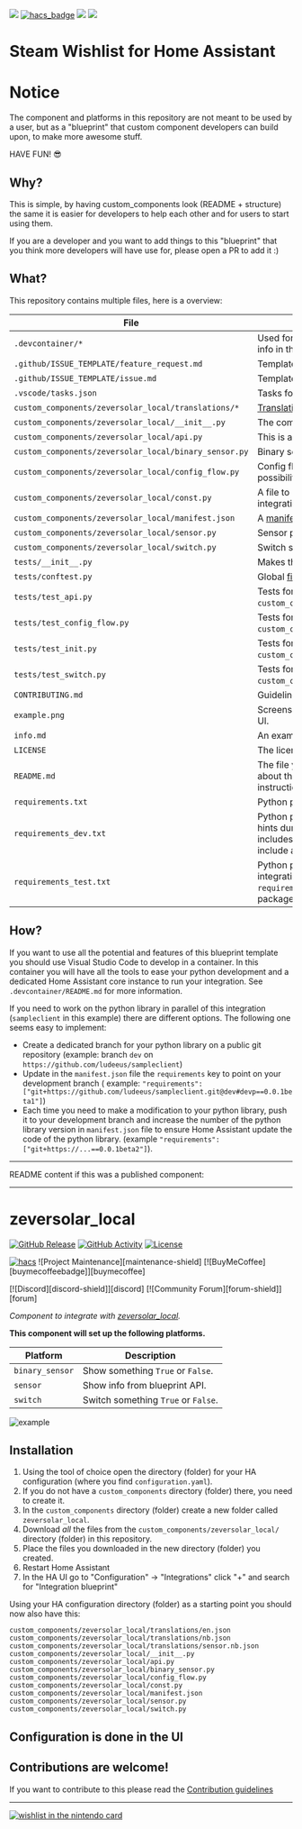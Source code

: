 [![](https://img.shields.io/github/release/boralyl/steam-wishlist/all.svg?style=for-the-badge)](https://github.com/boralyl/steam-wishlist/releases)
[![hacs_badge](https://img.shields.io/badge/HACS-Default-orange.svg?style=for-the-badge)](https://github.com/hacs/integration)
[![](https://img.shields.io/github/license/boralyl/steam-wishlist?style=for-the-badge)](LICENSE)
[![](https://img.shields.io/github/workflow/status/boralyl/steam-wishlist/Python%20package?style=for-the-badge)](https://github.com/boralyl/steam-wishlist/actions)

# Steam Wishlist for Home Assistant




# Notice

The component and platforms in this repository are not meant to be used by a
user, but as a "blueprint" that custom component developers can build
upon, to make more awesome stuff.

HAVE FUN! 😎

## Why?

This is simple, by having custom_components look (README + structure) the same
it is easier for developers to help each other and for users to start using them.

If you are a developer and you want to add things to this "blueprint" that you think more
developers will have use for, please open a PR to add it :)

## What?

This repository contains multiple files, here is a overview:

File | Purpose
-- | --
`.devcontainer/*` | Used for development/testing with VSCODE, more info in the readme file in that dir.
`.github/ISSUE_TEMPLATE/feature_request.md` | Template for Feature Requests
`.github/ISSUE_TEMPLATE/issue.md` | Template for issues
`.vscode/tasks.json` | Tasks for the devcontainer.
`custom_components/zeversolar_local/translations/*` | [Translation files.](https://developers.home-assistant.io/docs/internationalization/custom_integration)
`custom_components/zeversolar_local/__init__.py` | The component file for the integration.
`custom_components/zeversolar_local/api.py` | This is a sample API client.
`custom_components/zeversolar_local/binary_sensor.py` | Binary sensor platform for the integration.
`custom_components/zeversolar_local/config_flow.py` | Config flow file, this adds the UI configuration possibilities.
`custom_components/zeversolar_local/const.py` | A file to hold shared variables/constants for the entire integration.
`custom_components/zeversolar_local/manifest.json` | A [manifest file](https://developers.home-assistant.io/docs/en/creating_integration_manifest.html) for Home Assistant.
`custom_components/zeversolar_local/sensor.py` | Sensor platform for the integration.
`custom_components/zeversolar_local/switch.py` | Switch sensor platform for the integration.
`tests/__init__.py` | Makes the `tests` folder a module.
`tests/conftest.py` | Global [fixtures](https://docs.pytest.org/en/stable/fixture.html) used in tests to [patch](https://docs.python.org/3/library/unittest.mock.html#unittest.mock.patch) functions.
`tests/test_api.py` | Tests for `custom_components/zeversolar_local/api.py`.
`tests/test_config_flow.py` | Tests for `custom_components/zeversolar_local/config_flow.py`.
`tests/test_init.py` | Tests for `custom_components/zeversolar_local/__init__.py`.
`tests/test_switch.py` | Tests for `custom_components/zeversolar_local/switch.py`.
`CONTRIBUTING.md` | Guidelines on how to contribute.
`example.png` | Screenshot that demonstrate how it might look in the UI.
`info.md` | An example on a info file (used by [hacs][hacs]).
`LICENSE` | The license file for the project.
`README.md` | The file you are reading now, should contain info about the integration, installation and configuration instructions.
`requirements.txt` | Python packages used by this integration.
`requirements_dev.txt` | Python packages used to provide [IntelliSense](https://code.visualstudio.com/docs/editor/intellisense)/code hints during development of this integration, typically includes packages in `requirements.txt` but may include additional packages
`requirements_test.txt` | Python packages required to run the tests for this integration, typically includes packages in `requirements_dev.txt` but may include additional packages

## How?

If you want to use all the potential and features of this blueprint template you
should use Visual Studio Code to develop in a container. In this container you
will have all the tools to ease your python development and a dedicated Home
Assistant core instance to run your integration. See `.devcontainer/README.md` for more information.

If you need to work on the python library in parallel of this integration
(`sampleclient` in this example) there are different options. The following one seems
easy to implement:

- Create a dedicated branch for your python library on a public git repository (example: branch
`dev` on `https://github.com/ludeeus/sampleclient`)
- Update in the `manifest.json` file the `requirements` key to point on your development branch
( example: `"requirements": ["git+https://github.com/ludeeus/sampleclient.git@dev#devp==0.0.1beta1"]`)
- Each time you need to make a modification to your python library, push it to your
development branch and increase the number of the python library version in `manifest.json` file
to ensure Home Assistant update the code of the python library. (example `"requirements": ["git+https://...==0.0.1beta2"]`).


***
README content if this was a published component:
***

# zeversolar_local

[![GitHub Release][releases-shield]][releases]
[![GitHub Activity][commits-shield]][commits]
[![License][license-shield]](LICENSE)

[![hacs][hacsbadge]][hacs]
![Project Maintenance][maintenance-shield]
[![BuyMeCoffee][buymecoffeebadge]][buymecoffee]

[![Discord][discord-shield]][discord]
[![Community Forum][forum-shield]][forum]

_Component to integrate with [zeversolar_local][zeversolar_local]._

**This component will set up the following platforms.**

Platform | Description
-- | --
`binary_sensor` | Show something `True` or `False`.
`sensor` | Show info from blueprint API.
`switch` | Switch something `True` or `False`.

![example][exampleimg]

## Installation

1. Using the tool of choice open the directory (folder) for your HA configuration (where you find `configuration.yaml`).
2. If you do not have a `custom_components` directory (folder) there, you need to create it.
3. In the `custom_components` directory (folder) create a new folder called `zeversolar_local`.
4. Download _all_ the files from the `custom_components/zeversolar_local/` directory (folder) in this repository.
5. Place the files you downloaded in the new directory (folder) you created.
6. Restart Home Assistant
7. In the HA UI go to "Configuration" -> "Integrations" click "+" and search for "Integration blueprint"

Using your HA configuration directory (folder) as a starting point you should now also have this:

```text
custom_components/zeversolar_local/translations/en.json
custom_components/zeversolar_local/translations/nb.json
custom_components/zeversolar_local/translations/sensor.nb.json
custom_components/zeversolar_local/__init__.py
custom_components/zeversolar_local/api.py
custom_components/zeversolar_local/binary_sensor.py
custom_components/zeversolar_local/config_flow.py
custom_components/zeversolar_local/const.py
custom_components/zeversolar_local/manifest.json
custom_components/zeversolar_local/sensor.py
custom_components/zeversolar_local/switch.py
```

## Configuration is done in the UI

<!---->

## Contributions are welcome!

If you want to contribute to this please read the [Contribution guidelines](CONTRIBUTING.md)

***

[zeversolar_local]: https://github.com/custom-components/zeversolar_local
<!--[buymecoffee]: https://www.buymeacoffee.com/ludeeus-->
<!--[buymecoffeebadge]: https://img.shields.io/badge/buy%20me%20a%20coffee-donate-yellow.svg?style=for-the-badge-->
[commits-shield]: https://img.shields.io/github/commit-activity/y/custom-components/blueprint.svg?style=for-the-badge
[commits]: https://github.com/custom-components/zeversolar_local/commits/dev
[hacs]: https://github.com/custom-components/hacs
[hacsbadge]: https://img.shields.io/badge/HACS-Custom-orange.svg?style=for-the-badge
<!--[discord]: https://discord.gg/Qa5fW2R-->
<!--[discord-shield]: https://img.shields.io/discord/330944238910963714.svg?style=for-the-badge-->
[exampleimg]: example.png
<!--[forum-shield]: https://img.shields.io/badge/community-forum-brightgreen.svg?style=for-the-badge-->
<!--[forum]: https://community.home-assistant.io/-->
[license-shield]: https://img.shields.io/github/license/custom-components/blueprint.svg?style=for-the-badge
<!--[maintenance-shield]: https://img.shields.io/badge/maintainer-Joakim%20Sørensen%20%40ludeeus-blue.svg?style=for-the-badge-->
[releases-shield]: https://img.shields.io/github/release/custom-components/blueprint.svg?style=for-the-badge
[releases]: https://github.com/custom-components/zeversolar_local/releases



[![wishlist in the nintendo card](https://github.com/boralyl/steam-wishlist/raw/main/assets/custom-card.png)](https://github.com/boralyl/steam-wishlist/raw/main/assets/custom-card.png)
